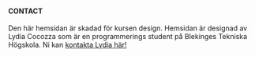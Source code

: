 #### CONTACT

Den här hemsidan är skadad för kursen design. Hemsidan är designad av Lydia Cocozza som är en programmerings student på Blekinges Tekniska Högskola. Ni kan <a href="mailto:lydiacocozza@hotmail.com">kontakta Lydia här!</a>
